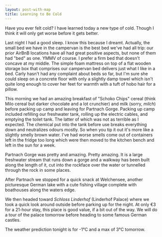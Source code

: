 ```yaml
---
layout: post-with-map
title: Learning to Be Cold
---
```


<p class="intro"><span class="dropcap">H</span>ave you ever felt cold? I have learned today a new type of cold. Though I think it will only get worse before it gets better.</p>

Last night I had a good sleep. I know this because I dreamt. Actually, the small bed we have in the campervan is the best bed we've had all trip: our prior AirBnB locations have all had great positive aspects, but none of them had "bed" as one. YMMV of course. I prefer a firm bed that doesn't concave at my middle. The simple foam mattress on top of a flat wooden storage box that comprises our campervan bed delivers just what I like in a bed. Carly hasn't had any complaint about beds so far, but I'm sure she could sleep on a concrete floor with only a slightly damp towel which isn't quite long enough to cover her feet for warmth with a tuft of hobo hair for a pillow.

This morning we had an amazing breakfast of "Schoko Chips" cereal (think Milo cereal but darker chocolate and a lot crunchier) and milk (sorry, <em>milch</em>) before packing up camp and leaving for Partnach Gorge. Packing up camp included refilling our freshwater tank, rolling up the electric cables, and emptying the toilet tank. The latter of which was not as terrible as I expected. The chemical put into the tank before use breaks everything down and neutralizes odours mostly. So when you tip it out it's more like a slightly smelly brown water. I've had worse smells come out of containers left in the fridge too long which were then moved to the kitchen bench and left in the sun for a week.

Partnach Gorge was pretty and amazing. Pretty amazing. It is a large freshwater stream that runs down a gorge and a walkway has been built along the length of it, cut into the rockface over the water or tunnelled through the rock in some places.

After Partnach we stopped for a quick snack at Welchensee, another picturesque German lake with a cute fishing village complete with boathouses along the waters edge.

We then headed toward <em>Schloss Linderhof</em> (Linderhof Palace) where we took a quick look around outside before parking up for the night. At only €3 for a 21-hour stay, this place is good value, if a bit out of the way. We will do a tour of the palace tomorrow before heading to some famous German castles. 

The weather prediction tonight is for -1°C and a max of 3°C tomorrow.